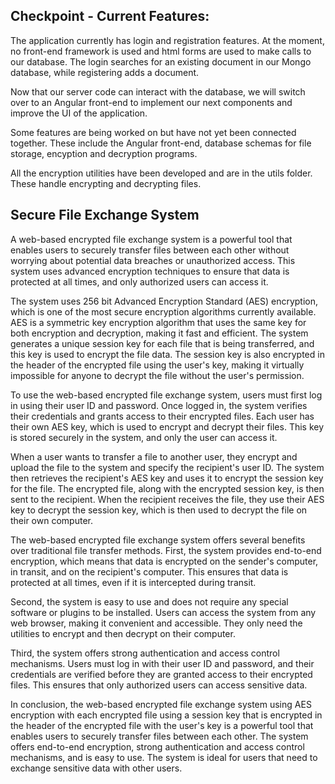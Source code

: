 ## Checkpoint - Current Features:
The application currently has login and registration features. At the moment, no front-end framework is used and html forms are used to make calls to our database. The login searches for an existing document in our Mongo database, while registering adds a document.

Now that our server code can interact with the database, we will switch over to an Angular front-end to implement our next components and improve the UI of the application.

Some features are being worked on but have not yet been connected together. These include the Angular front-end, database schemas for file storage, encyption and decryption programs.

All the encryption utilities have been developed and are in the utils folder. These handle encrypting and decrypting files.


## Secure File Exchange System
A web-based encrypted file exchange system is a powerful tool that enables users to securely transfer files between each other without worrying about potential data breaches or unauthorized access. This system uses advanced encryption techniques to ensure that data is protected at all times, and only authorized users can access it.

The system uses 256 bit Advanced Encryption Standard (AES) encryption, which is one of the most secure encryption algorithms currently available. AES is a symmetric key encryption algorithm that uses the same key for both encryption and decryption, making it fast and efficient. The system generates a unique session key for each file that is being transferred, and this key is used to encrypt the file data. The session key is also encrypted in the header of the encrypted file using the user's key, making it virtually impossible for anyone to decrypt the file without the user's permission.

To use the web-based encrypted file exchange system, users must first log in using their user ID and password. Once logged in, the system verifies their credentials and grants access to their encrypted files. Each user has their own AES key, which is used to encrypt and decrypt their files. This key is stored securely in the system, and only the user can access it.

When a user wants to transfer a file to another user, they encrypt and upload the file to the system and specify the recipient's user ID. The system then retrieves the recipient's AES key and uses it to encrypt the session key for the file. The encrypted file, along with the encrypted session key, is then sent to the recipient. When the recipient receives the file, they use their AES key to decrypt the session key, which is then used to decrypt the file on their own computer.

The web-based encrypted file exchange system offers several benefits over traditional file transfer methods. First, the system provides end-to-end encryption, which means that data is encrypted on the sender's computer, in transit, and on the recipient's computer. This ensures that data is protected at all times, even if it is intercepted during transit.

Second, the system is easy to use and does not require any special software or plugins to be installed. Users can access the system from any web browser, making it convenient and accessible. They only need the utilities to encrypt and then decrypt on their computer.

Third, the system offers strong authentication and access control mechanisms. Users must log in with their user ID and password, and their credentials are verified before they are granted access to their encrypted files. This ensures that only authorized users can access sensitive data.

In conclusion, the web-based encrypted file exchange system using AES encryption with each encrypted file using a session key that is encrypted in the header of the encrypted file with the user's key is a powerful tool that enables users to securely transfer files between each other. The system offers end-to-end encryption, strong authentication and access control mechanisms, and is easy to use. The system is ideal for users that need to exchange sensitive data with other users.
